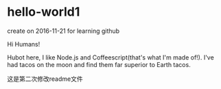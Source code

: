 # hello-world1
create on 2016-11-21 for learning github

Hi Humans!

Hubot here, I like Node.js and Coffeescript(that's what I'm made of!).
I've had tacos on the moon and find them far superior to Earth tacos.



这是第二次修改readme文件
